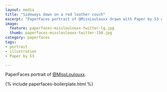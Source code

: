 ```yaml
---
layout: media
title: "Sideways down on a red leather couch"
excerpt: "PaperFaces portrait of @MissLoulouxx drawn with Paper by 53 on an iPad."
image: 
  feature: paperfaces-missloulouxx-twitter-lg.jpg
  thumb: paperfaces-missloulouxx-twitter-150.jpg
category: paperfaces
tags: 
- portrait
- illustration
- Paper by 53

---
```


PaperFaces portrait of [@MissLoulouxx](http://twitter.com/MissLoulouxx).

{% include paperfaces-boilerplate.html %}